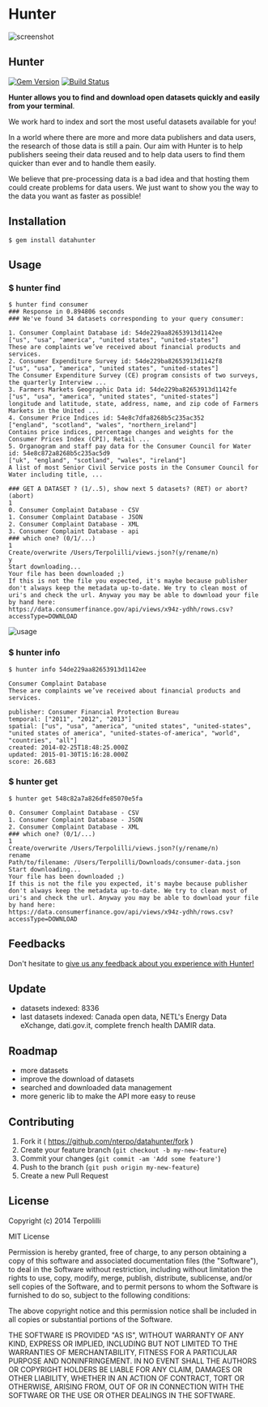 # Hunter

![screenshot](./logo.png)

## Hunter 

[![Gem Version](https://badge.fury.io/rb/datahunter.svg)](http://badge.fury.io/rb/datahunter) [![Build Status](https://travis-ci.org/NTerpo/datahunter.svg?branch=master)](https://travis-ci.org/NTerpo/datahunter)

**Hunter allows you to find and download open datasets quickly and easily from your terminal**.

We work hard to index and sort the most useful datasets available for you!

In a world where there are more and more data publishers and data users, the research of those data is still a pain.
Our aim with Hunter is to help publishers seeing their data reused and to help data users to find them quicker than ever and to handle them easily.

We believe that pre-processing data is a bad idea and that hosting them could create problems for data users. We just want to show you the way to the data you want as faster as possible!


## Installation

    $ gem install datahunter

## Usage

### $ hunter find

    $ hunter find consumer
    ### Response in 0.894806 seconds
    ### We've found 34 datasets corresponding to your query consumer:
    
    1. Consumer Complaint Database id: 54de229aa82653913d1142ee
    ["us", "usa", "america", "united states", "united-states"]
    These are complaints we’ve received about financial products and services.
    2. Consumer Expenditure Survey id: 54de229ba82653913d1142f8
    ["us", "usa", "america", "united states", "united-states"]
    The Consumer Expenditure Survey (CE) program consists of two surveys, the quarterly Interview ...
    3. Farmers Markets Geographic Data id: 54de229ba82653913d1142fe
    ["us", "usa", "america", "united states", "united-states"]
    longitude and latitude, state, address, name, and zip code of Farmers Markets in the United ...
    4. Consumer Price Indices id: 54e8c7dfa8268b5c235ac352
    ["england", "scotland", "wales", "northern_ireland"]
    Contains price indices, percentage changes and weights for the Consumer Prices Index (CPI), Retail ...
    5. Organogram and staff pay data for the Consumer Council for Water id: 54e8c872a8268b5c235ac5d9
    ["uk", "england", "scotland", "wales", "ireland"]
    A list of most Senior Civil Service posts in the Consumer Council for Water including title, ...
    
    ### GET A DATASET ? (1/..5), show next 5 datasets? (RET) or abort? (abort)
    1
    0. Consumer Complaint Database - CSV
    1. Consumer Complaint Database - JSON
    2. Consumer Complaint Database - XML
    3. Consumer Complaint Database - api
    ### which one? (0/1/...)
    1
    Create/overwrite /Users/Terpolilli/views.json?(y/rename/n)
    y
    Start downloading...
    Your file has been downloaded ;)
    If this is not the file you expected, it's maybe because publisher don't always keep the metadata up-to-date. We try to clean most of uri's and check the url. Anyway you may be able to download your file by hand here:
    https://data.consumerfinance.gov/api/views/x94z-ydhh/rows.csv?accessType=DOWNLOAD

![usage](./hunter.gif)

### $ hunter info

    $ hunter info 54de229aa82653913d1142ee

    Consumer Complaint Database
    These are complaints we’ve received about financial products and services.
    
    publisher: Consumer Financial Protection Bureau
    temporal: ["2011", "2012", "2013"]
    spatial: ["us", "usa", "america", "united states", "united-states", "united states of america", "united-states-of-america", "world", "countries", "all"]
    created: 2014-02-25T18:48:25.000Z
    updated: 2015-01-30T15:16:28.000Z
    score: 26.683

### $ hunter get 

    $ hunter get 548c82a7a826dfe85070e5fa
    
    0. Consumer Complaint Database - CSV
    1. Consumer Complaint Database - JSON
    2. Consumer Complaint Database - XML
    ### which one? (0/1/...)
    1
    Create/overwrite /Users/Terpolilli/views.json?(y/rename/n)
    rename
    Path/to/filename: /Users/Terpolilli/Downloads/consumer-data.json
    Start downloading...
    Your file has been downloaded ;)
    If this is not the file you expected, it's maybe because publisher don't always keep the metadata up-to-date. We try to clean most of uri's and check the url. Anyway you may be able to download your file by hand here:
    https://data.consumerfinance.gov/api/views/x94z-ydhh/rows.csv?accessType=DOWNLOAD

## Feedbacks
Don't hesitate to [give us any feedback about you experience with Hunter!](https://docs.google.com/forms/d/1yNzZjCCXvWHQCbWz4sx-nui3LafeeLcT7FF9T-vbKvw/viewform?usp=send_form)

## Update

* datasets indexed: 8336
* last datasets indexed: Canada open data, NETL's Energy Data eXchange, dati.gov.it, complete french health DAMIR data.

## Roadmap

* more datasets
* improve the download of datasets
* searched and downloaded data management
* more generic lib to make the API more easy to reuse

## Contributing

1. Fork it ( https://github.com/nterpo/datahunter/fork )
2. Create your feature branch (`git checkout -b my-new-feature`)
3. Commit your changes (`git commit -am 'Add some feature'`)
4. Push to the branch (`git push origin my-new-feature`)
5. Create a new Pull Request

## License

Copyright (c) 2014 Terpolilli

MIT License

Permission is hereby granted, free of charge, to any person obtaining
a copy of this software and associated documentation files (the
"Software"), to deal in the Software without restriction, including
without limitation the rights to use, copy, modify, merge, publish,
distribute, sublicense, and/or sell copies of the Software, and to
permit persons to whom the Software is furnished to do so, subject to
the following conditions:

The above copyright notice and this permission notice shall be
included in all copies or substantial portions of the Software.

THE SOFTWARE IS PROVIDED "AS IS", WITHOUT WARRANTY OF ANY KIND,
EXPRESS OR IMPLIED, INCLUDING BUT NOT LIMITED TO THE WARRANTIES OF
MERCHANTABILITY, FITNESS FOR A PARTICULAR PURPOSE AND
NONINFRINGEMENT. IN NO EVENT SHALL THE AUTHORS OR COPYRIGHT HOLDERS BE
LIABLE FOR ANY CLAIM, DAMAGES OR OTHER LIABILITY, WHETHER IN AN ACTION
OF CONTRACT, TORT OR OTHERWISE, ARISING FROM, OUT OF OR IN CONNECTION
WITH THE SOFTWARE OR THE USE OR OTHER DEALINGS IN THE SOFTWARE.
